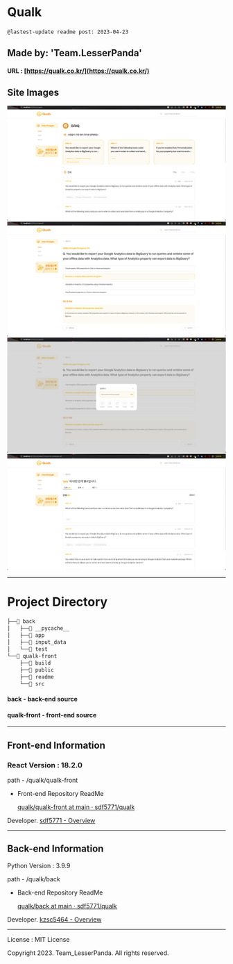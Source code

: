 # Qualk

`@lastest-update readme post: 2023-04-23`

## Made by: 'Team.LesserPanda'

#### URL : [https://qualk.co.kr/](https://qualk.co.kr/)

## Site Images
![workbook-main](./qualk-front/readme/workbook-main.png)
![workbook-detail](./qualk-front/readme/workbook-detail.png)
![workbook-shared](./qualk-front/readme/workbook-shared.png)
![workbook-search](./qualk-front/readme/workbook-search.png)

---
# Project Directory

```tsx
├──📁 back
│   ├──📁 __pycache__
│   ├──📁 app
│   ├──📁 input_data
│   └──📁 test
└──📁 qualk-front
    ├──📁 build
    ├──📁 public
    ├──📁 readme
    └──📁 src
```

#### back - back-end source
#### qualk-front - front-end source


---

## Front-end Information

### React Version : 18.2.0

path - /qualk/qualk-front

- Front-end Repository ReadMe

    [qualk/qualk-front at main · sdf5771/qualk](https://github.com/sdf5771/qualk/tree/main/qualk-front)

Developer. [sdf5771 - Overview](https://github.com/sdf5771)

---

## Back-end Information

Python Version : 3.9.9

path - /qualk/back

- Back-end Repository ReadMe

    [qualk/back at main · sdf5771/qualk](https://github.com/sdf5771/qualk/tree/main/back)

Developer. [kzsc5464 - Overview](https://github.com/kzsc5464)

---
License : MIT License

Copyright 2023. Team_LesserPanda. All rights reserved.
